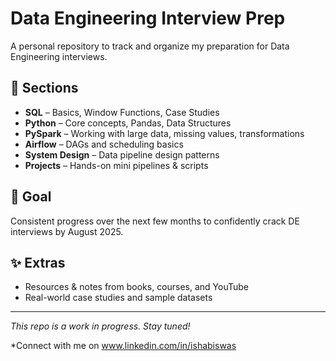 # Data Engineering Interview Prep

A personal repository to track and organize my preparation for Data Engineering interviews.

## 📁 Sections

* **SQL** – Basics, Window Functions, Case Studies
* **Python** – Core concepts, Pandas, Data Structures
* **PySpark** – Working with large data, missing values, transformations
* **Airflow** – DAGs and scheduling basics
* **System Design** – Data pipeline design patterns
* **Projects** – Hands-on mini pipelines & scripts

## 📅 Goal

Consistent progress over the next few months to confidently crack DE interviews by August 2025.

## ✨ Extras

* Resources & notes from books, courses, and YouTube
* Real-world case studies and sample datasets

---

*This repo is a work in progress. Stay tuned!*

*Connect with me on www.linkedin.com/in/ishabiswas

